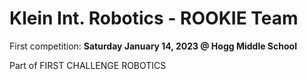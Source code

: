 # Klein Int. Robotics - ROOKIE Team
<p>First competition: <b>Saturday January 14, 2023 @ Hogg Middle School</b></p>
<p>Part of FIRST CHALLENGE ROBOTICS</p> 
